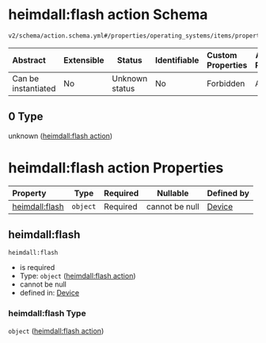 # heimdall:flash action Schema

```txt
v2/schema/action.schema.yml#/properties/operating_systems/items/properties/steps/items/properties/actions/items/oneOf/0
```




| Abstract            | Extensible | Status         | Identifiable | Custom Properties | Additional Properties | Access Restrictions | Defined In                                                           |
| :------------------ | ---------- | -------------- | ------------ | :---------------- | --------------------- | ------------------- | -------------------------------------------------------------------- |
| Can be instantiated | No         | Unknown status | No           | Forbidden         | Allowed               | none                | [device.schema.json\*](../device.schema.json "open original schema") |

## 0 Type

unknown ([heimdall:flash action](device-properties-operating-systems-operating-system-properties-steps-step-properties-group-step-action-oneof-heimdallflash-action.md))

# heimdall:flash action Properties

| Property                         | Type     | Required | Nullable       | Defined by                                                                                                                                                                                                                                                                                                                          |
| :------------------------------- | -------- | -------- | -------------- | :---------------------------------------------------------------------------------------------------------------------------------------------------------------------------------------------------------------------------------------------------------------------------------------------------------------------------------- |
| [heimdall:flash](#heimdallflash) | `object` | Required | cannot be null | [Device](device-properties-operating-systems-operating-system-properties-steps-step-properties-group-step-action-oneof-heimdallflash-action-properties-heimdallflash-action.md "v2/schema/action.schema.yml#/properties/operating_systems/items/properties/steps/items/properties/actions/items/oneOf/0/properties/heimdall:flash") |

## heimdall:flash




`heimdall:flash`

-   is required
-   Type: `object` ([heimdall:flash action](device-properties-operating-systems-operating-system-properties-steps-step-properties-group-step-action-oneof-heimdallflash-action-properties-heimdallflash-action.md))
-   cannot be null
-   defined in: [Device](device-properties-operating-systems-operating-system-properties-steps-step-properties-group-step-action-oneof-heimdallflash-action-properties-heimdallflash-action.md "v2/schema/action.schema.yml#/properties/operating_systems/items/properties/steps/items/properties/actions/items/oneOf/0/properties/heimdall:flash")

### heimdall:flash Type

`object` ([heimdall:flash action](device-properties-operating-systems-operating-system-properties-steps-step-properties-group-step-action-oneof-heimdallflash-action-properties-heimdallflash-action.md))
